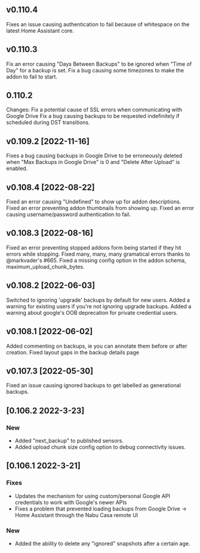 ## v0.110.4
Fixes an issue causing authentication to fail because of whitespace on the latest Home Assistant core.
## v0.110.3
Fix an error causing "Days Between Backups" to be ignored when "Time of Day" for a backup is set.
Fix a bug causing some timezones to make the addon to fail to start.
## 0.110.2
Changes:
Fix a potential cause of SSL errors when communicating with Google Drive
Fix a bug causing backups to be requested indefinitely if scheduled during DST transitions.
## v0.109.2 [2022-11-16]
Fixes a bug causing backups in Google Drive to be erroneously deleted when "Max Backups in Google Drive" is 0 and "Delete After Upload" is enabled.

## v0.108.4 [2022-08-22]
Fixed an error causing "Undefined" to show up for addon descriptions.
Fixed an error preventing addon thumbnails from showing up.
Fixed an error causing username/password authentication to fail.

## v0.108.3 [2022-08-16]
Fixed an error preventing stopped addons form being started if they hit errors while stopping.
Fixed many, many, many gramatical errors thanks to @markvader's #665.
Fixed a missing config option in the addon schema, maximum_upload_chunk_bytes.

## v0.108.2 [2022-06-03]
Switched to ignoring 'upgrade' backups by default for new users.
Added a warning for existing users if you're not ignoring upgrade backups.
Added a warning about google's OOB deprecation for private credential users.

## v0.108.1 [2022-06-02]
Added commenting on backups, ie you can annotate them before or after creation.
Fixed layout gaps in the backup details page

## v0.107.3 [2022-05-30]
Fixed an issue causing ignored backups to get labelled as generational backups.

## [0.106.2 2022-3-23]
### New
* Added "next_backup" to published sensors.
* Added upload chunk size config option to debug connectivity issues. 

## [0.106.1 2022-3-21]
### Fixes
* Updates the mechanism for using custom/personal Google API credentials to work with Google's newer APIs
* Fixes a problem that prevented loading backups from Google Drive -> Home Assistant through the Nabu Casa remote UI

### New
* Added the ability to delete any "ignored" snapshots after a certain age.